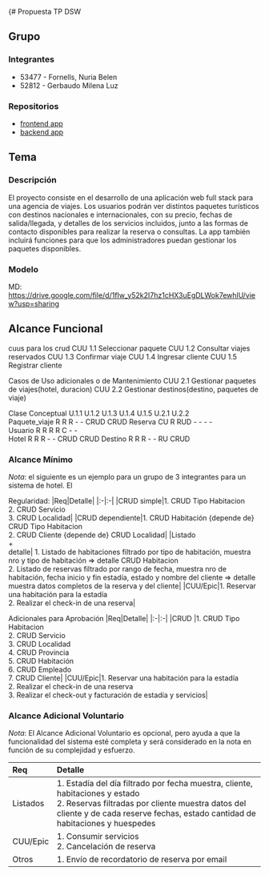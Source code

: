 {# Propuesta TP DSW

## Grupo
### Integrantes
* 53477 - Fornells, Nuria Belen
* 52812 - Gerbaudo Milena Luz


### Repositorios
* [frontend app](https://github.com/nuriafornells/frontendTP.git)
* [backend app](https://github.com/nuriafornells/backendTP.git)


## Tema
### Descripción
El proyecto consiste en el desarrollo de una aplicación web full stack para una agencia de viajes. Los usuarios podrán ver distintos paquetes turísticos con destinos nacionales e internacionales, con su precio, fechas de salida/llegada, y detalles de los servicios incluidos, junto a las formas de contacto disponibles para realizar la reserva o consultas. La app también incluirá funciones para que los administradores puedan gestionar los paquetes disponibles. 


### Modelo
MD: https://drive.google.com/file/d/1fIw_y52k2I7hz1cHX3uEgDLWok7ewhlU/view?usp=sharing 

## Alcance Funcional 
cuus para los crud
CUU 1.1 Seleccionar paquete
CUU 1.2 Consultar viajes reservados
CUU 1.3 Confirmar viaje
CUU 1.4 Ingresar cliente
CUU 1.5 Registrar cliente

Casos de Uso adicionales o de Mantenimiento
CUU 2.1 Gestionar paquetes de viajes(hotel, duracion)
CUU 2.2 Gestionar destinos(destino, paquetes de viaje)

Clase Conceptual	U.1.1	U.1.2	U.1.3	U.1.4	U.1.5	U.2.1	U.2.2	
Paquete_viaje	      R		  R		  R        -      -     CRUD     CRUD
Reserva	             CU       R      RUD      -       -       -        -		
Usuario	              R		  R       R       R       C       -        -       
Hotel	  			  R	      R       R       -       -     CRUD     CRUD
Destino	              R       R       R       -       -      RU      CRUD

### Alcance Mínimo

*Nota*: el siguiente es un ejemplo para un grupo de 3 integrantes para un sistema de hotel. El 

Regularidad:
|Req|Detalle|
|:-|:-|
|CRUD simple|1. CRUD Tipo Habitacion<br>2. CRUD Servicio<br>3. CRUD Localidad|
|CRUD dependiente|1. CRUD Habitación {depende de} CRUD Tipo Habitacion<br>2. CRUD Cliente {depende de} CRUD Localidad|
|Listado<br>+<br>detalle| 1. Listado de habitaciones filtrado por tipo de habitación, muestra nro y tipo de habitación => detalle CRUD Habitacion<br> 2. Listado de reservas filtrado por rango de fecha, muestra nro de habitación, fecha inicio y fin estadía, estado y nombre del cliente => detalle muestra datos completos de la reserva y del cliente|
|CUU/Epic|1. Reservar una habitación para la estadía<br>2. Realizar el check-in de una reserva|


Adicionales para Aprobación
|Req|Detalle|
|:-|:-|
|CRUD |1. CRUD Tipo Habitacion<br>2. CRUD Servicio<br>3. CRUD Localidad<br>4. CRUD Provincia<br>5. CRUD Habitación<br>6. CRUD Empleado<br>7. CRUD Cliente|
|CUU/Epic|1. Reservar una habitación para la estadía<br>2. Realizar el check-in de una reserva<br>3. Realizar el check-out y facturación de estadía y servicios|


### Alcance Adicional Voluntario

*Nota*: El Alcance Adicional Voluntario es opcional, pero ayuda a que la funcionalidad del sistema esté completa y será considerado en la nota en función de su complejidad y esfuerzo.

|Req|Detalle|
|:-|:-|
|Listados |1. Estadía del día filtrado por fecha muestra, cliente, habitaciones y estado <br>2. Reservas filtradas por cliente muestra datos del cliente y de cada reserve fechas, estado cantidad de habitaciones y huespedes|
|CUU/Epic|1. Consumir servicios<br>2. Cancelación de reserva|
|Otros|1. Envío de recordatorio de reserva por email|

